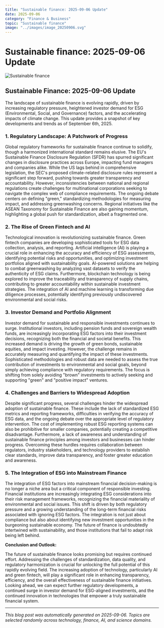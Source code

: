 ```yaml
---
title: "Sustainable finance: 2025-09-06 Update"
date: 2025-09-06
category: "Finance & Business"
topic: "Sustainable finance"
image: "../images/image_20250906.svg"
---
```


# Sustainable finance: 2025-09-06 Update

![Sustainable finance](../images/image_20250906.svg)

## Sustainable Finance: 2025-09-06 Update

The landscape of sustainable finance is evolving rapidly, driven by increasing regulatory pressure, heightened investor demand for ESG (Environmental, Social, and Governance) factors, and the accelerating impacts of climate change.  This update provides a snapshot of key developments and trends as of September 6th, 2025.


### 1. Regulatory Landscape:  A Patchwork of Progress

Global regulatory frameworks for sustainable finance continue to solidify, though a harmonized international standard remains elusive.  The EU's Sustainable Finance Disclosure Regulation (SFDR) has spurred significant changes in disclosure practices across Europe, impacting fund managers and companies alike.  While the US lags behind in comprehensive legislation, the SEC's proposed climate-related disclosure rules represent a significant step forward, pushing towards greater transparency and accountability.  However, inconsistencies between national and regional regulations create challenges for multinational corporations seeking to navigate the complex web of compliance requirements.  The ongoing debate centers on defining "green," standardizing methodologies for measuring impact, and addressing greenwashing concerns.  Regional initiatives like the ASEAN Taxonomy for Sustainable Finance are also gaining momentum, highlighting a global push for standardization, albeit a fragmented one.


### 2.  The Rise of Green Fintech and AI

Technological innovation is revolutionizing sustainable finance.  Green fintech companies are developing sophisticated tools for ESG data collection, analysis, and reporting.  Artificial intelligence (AI) is playing a crucial role in enhancing the accuracy and efficiency of ESG assessments, identifying potential risks and opportunities, and optimizing investment portfolios aligned with sustainability goals.  AI-powered solutions are helping to combat greenwashing by analyzing vast datasets to verify the authenticity of ESG claims.  Furthermore, blockchain technology is being explored to improve the traceability and transparency of supply chains, contributing to greater accountability within sustainable investment strategies.  The integration of AI and machine learning is transforming due diligence processes, potentially identifying previously undiscovered environmental and social risks.


### 3.  Investor Demand and Portfolio Alignment

Investor demand for sustainable and responsible investments continues to surge.  Institutional investors, including pension funds and sovereign wealth funds, are increasingly incorporating ESG factors into their investment decisions, recognizing both the financial and societal benefits.  This increased demand is driving the growth of green bonds, sustainable equities, and impact investing.  However, the challenge remains in accurately measuring and quantifying the impact of these investments.  Sophisticated methodologies and robust data are needed to assess the true contribution of investments to environmental and social goals, beyond simply achieving compliance with regulatory requirements.  The focus is shifting from solely avoiding "brown" investments to actively seeking and supporting "green" and "positive impact" ventures.


### 4.  Challenges and Barriers to Widespread Adoption

Despite significant progress, several challenges hinder the widespread adoption of sustainable finance.  These include the lack of standardized ESG metrics and reporting frameworks, difficulties in verifying the accuracy of ESG data, and the ongoing debate over the appropriate level of regulatory intervention.  The cost of implementing robust ESG reporting systems can also be prohibitive for smaller companies, potentially creating a competitive disadvantage.   Furthermore, a lack of awareness and understanding of sustainable finance principles among investors and businesses can hinder progress.  Overcoming these hurdles requires collaboration between regulators, industry stakeholders, and technology providers to establish clear standards, improve data transparency, and foster greater education and awareness.


### 5.  The Integration of ESG into Mainstream Finance

The integration of ESG factors into mainstream financial decision-making is no longer a niche area but a critical component of responsible investing.  Financial institutions are increasingly integrating ESG considerations into their risk management frameworks, recognizing the financial materiality of environmental and social issues.   This shift is driven by both regulatory pressure and a growing understanding of the long-term financial risks associated with ignoring ESG factors.  The integration is not just about compliance but also about identifying new investment opportunities in the burgeoning sustainable economy.  The future of finance is undoubtedly intertwined with sustainability, and those institutions that fail to adapt risk being left behind.



**Conclusion and Outlook:**

The future of sustainable finance looks promising but requires continued effort.  Addressing the challenges of standardization, data quality, and regulatory harmonization is crucial for unlocking the full potential of this rapidly evolving field.  The increasing adoption of technology, particularly AI and green fintech, will play a significant role in enhancing transparency, efficiency, and the overall effectiveness of sustainable finance initiatives.  Looking ahead, we can expect further regulatory developments, a continued surge in investor demand for ESG-aligned investments, and the continued innovation in technologies that empower a truly sustainable financial system.


---
*This blog post was automatically generated on 2025-09-06. Topics are selected randomly across technology, finance, AI, and science domains.*
